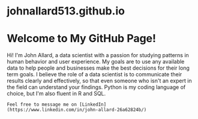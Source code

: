 # johnallard513.github.io

<!DOCTYPE html>
<html lang="en">
<head>
    <meta charset="UTF-8">
    <title>My GitHub Site</title>
</head>
<body>
    <h1>Welcome to My GitHub Page!</h1>
    <p>Hi! I'm John Allard, a data scientist with a passion for studying patterns in human behavior and user experience. My goals are to use any available data to help people and businesses make the best decisions for their long term goals. I believe the role of a data scientist is to communicate their results clearly and effectively, so that even someone who isn't an expert in the field can understand your findings. Python is my coding language of choice, but I'm also fluent in R and SQL. </p>

    Feel free to message me on [LinkedIn](https://www.linkedin.com/in/john-allard-26a62824b/)

</body>
</html>
